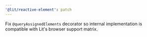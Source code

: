 ```yaml
---
'@lit/reactive-element': patch
---
```


Fix `@queryAssignedElements` decorator so internal implementation is compatible with Lit's browser support matrix.
